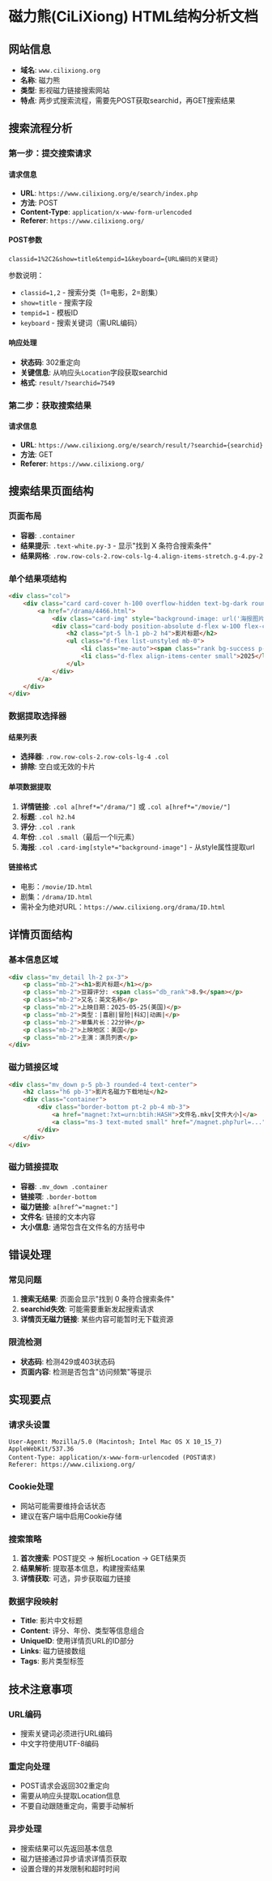 # 磁力熊(CiLiXiong) HTML结构分析文档

## 网站信息
- **域名**: `www.cilixiong.org`  
- **名称**: 磁力熊
- **类型**: 影视磁力链接搜索网站
- **特点**: 两步式搜索流程，需要先POST获取searchid，再GET搜索结果

## 搜索流程分析

### 第一步：提交搜索请求
#### 请求信息
- **URL**: `https://www.cilixiong.org/e/search/index.php`
- **方法**: POST
- **Content-Type**: `application/x-www-form-urlencoded`
- **Referer**: `https://www.cilixiong.org/`

#### POST参数
```
classid=1%2C2&show=title&tempid=1&keyboard={URL编码的关键词}
```
参数说明：
- `classid=1,2` - 搜索分类（1=电影，2=剧集）
- `show=title` - 搜索字段
- `tempid=1` - 模板ID
- `keyboard` - 搜索关键词（需URL编码）

#### 响应处理
- **状态码**: 302重定向
- **关键信息**: 从响应头`Location`字段获取searchid
- **格式**: `result/?searchid=7549`

### 第二步：获取搜索结果
#### 请求信息  
- **URL**: `https://www.cilixiong.org/e/search/result/?searchid={searchid}`
- **方法**: GET
- **Referer**: `https://www.cilixiong.org/`

## 搜索结果页面结构

### 页面布局
- **容器**: `.container`
- **结果提示**: `.text-white.py-3` - 显示"找到 X 条符合搜索条件"
- **结果网格**: `.row.row-cols-2.row-cols-lg-4.align-items-stretch.g-4.py-2`

### 单个结果项结构
```html
<div class="col">
    <div class="card card-cover h-100 overflow-hidden text-bg-dark rounded-4 shadow-lg position-relative">
        <a href="/drama/4466.html">
            <div class="card-img" style="background-image: url('海报图片URL');"><span></span></div>
            <div class="card-body position-absolute d-flex w-100 flex-column text-white">
                <h2 class="pt-5 lh-1 pb-2 h4">影片标题</h2>
                <ul class="d-flex list-unstyled mb-0">
                    <li class="me-auto"><span class="rank bg-success p-1">8.9</span></li>
                    <li class="d-flex align-items-center small">2025</li>
                </ul>
            </div>
        </a>
    </div>
</div>
```

### 数据提取选择器

#### 结果列表
- **选择器**: `.row.row-cols-2.row-cols-lg-4 .col`
- **排除**: 空白或无效的卡片

#### 单项数据提取
1. **详情链接**: `.col a[href*="/drama/"]` 或 `.col a[href*="/movie/"]`
2. **标题**: `.col h2.h4`
3. **评分**: `.col .rank`
4. **年份**: `.col .small`（最后一个li元素）
5. **海报**: `.col .card-img[style*="background-image"]` - 从style属性提取url

#### 链接格式
- 电影：`/movie/ID.html`
- 剧集：`/drama/ID.html`
- 需补全为绝对URL：`https://www.cilixiong.org/drama/ID.html`

## 详情页面结构

### 基本信息区域
```html
<div class="mv_detail lh-2 px-3">
    <p class="mb-2"><h1>影片标题</h1></p>
    <p class="mb-2">豆瓣评分: <span class="db_rank">8.9</span></p>
    <p class="mb-2">又名：英文名称</p>
    <p class="mb-2">上映日期：2025-05-25(美国)</p>
    <p class="mb-2">类型：|喜剧|冒险|科幻|动画|</p>
    <p class="mb-2">单集片长：22分钟</p>
    <p class="mb-2">上映地区：美国</p>
    <p class="mb-2">主演：演员列表</p>
</div>
```

### 磁力链接区域
```html
<div class="mv_down p-5 pb-3 rounded-4 text-center">
    <h2 class="h6 pb-3">影片名磁力下载地址</h2>
    <div class="container">
        <div class="border-bottom pt-2 pb-4 mb-3">
            <a href="magnet:?xt=urn:btih:HASH">文件名.mkv[文件大小]</a>
            <a class="ms-3 text-muted small" href="/magnet.php?url=..." target="_blank">详情</a>
        </div>
    </div>
</div>
```

### 磁力链接提取
- **容器**: `.mv_down .container`
- **链接项**: `.border-bottom`
- **磁力链接**: `a[href^="magnet:"]`
- **文件名**: 链接的文本内容
- **大小信息**: 通常包含在文件名的方括号中

## 错误处理

### 常见问题
1. **搜索无结果**: 页面会显示"找到 0 条符合搜索条件"
2. **searchid失效**: 可能需要重新发起搜索请求
3. **详情页无磁力链接**: 某些内容可能暂时无下载资源

### 限流检测
- **状态码**: 检测429或403状态码
- **页面内容**: 检测是否包含"访问频繁"等提示

## 实现要点

### 请求头设置
```http
User-Agent: Mozilla/5.0 (Macintosh; Intel Mac OS X 10_15_7) AppleWebKit/537.36
Content-Type: application/x-www-form-urlencoded (POST请求)
Referer: https://www.cilixiong.org/
```

### Cookie处理
- 网站可能需要维持会话状态
- 建议在客户端中启用Cookie存储

### 搜索策略
1. **首次搜索**: POST提交 → 解析Location → GET结果页
2. **结果解析**: 提取基本信息，构建搜索结果
3. **详情获取**: 可选，异步获取磁力链接

### 数据字段映射
- **Title**: 影片中文标题
- **Content**: 评分、年份、类型等信息组合
- **UniqueID**: 使用详情页URL的ID部分
- **Links**: 磁力链接数组
- **Tags**: 影片类型标签

## 技术注意事项

### URL编码
- 搜索关键词必须进行URL编码
- 中文字符使用UTF-8编码

### 重定向处理
- POST请求会返回302重定向
- 需要从响应头提取Location信息
- 不要自动跟随重定向，需要手动解析

### 异步处理
- 搜索结果可以先返回基本信息
- 磁力链接通过异步请求详情页获取
- 设置合理的并发限制和超时时间